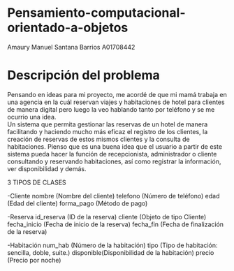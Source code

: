 # Pensamiento-computacional-orientado-a-objetos
Amaury Manuel Santana Barrios A01708442

# Descripción del problema
Pensando en ideas para mi proyecto, me acordé de que mi mamá trabaja en una agencia en la cuál reservan viajes y habitaciones de hotel para clientes de manera digital pero luego la veo hablando tanto por teléfono y se me ocurrio una idea.    
Un sistema que permita gestionar las reservas de un hotel de manera facilitando y haciendo mucho más eficaz el registro de los clientes, la creación de reservas de estos mismos clientes y la consulta de habitaciones. Pienso que es una buena idea que el usuario a partir de este sistema pueda hacer la función de recepcionista, administrador o cliente consultando y reservando habitaciones, así como registrar la información, ver disponibilidad y demás.

3 TIPOS DE CLASES

-Cliente 
nombre (Nombre del cliente)
telefono (Número de teléfono)
edad (Edad del cliente)
forma_pago (Método de pago)


-Reserva
id_reserva (ID de la reserva)
cliente (Objeto de tipo Cliente)
fecha_inicio (Fecha de inicio de la reserva)
fecha_fin (Fecha de finalización de la reserva)


-Habitación
num_hab (Número de la habitación)
tipo (Tipo de habitación: sencilla, doble, suite.)
disponible(Disponibilidad de la habitación)
precio (Precio por noche)

